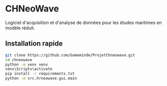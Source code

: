 # CHNeoWave

Logiciel d'acquisition et d'analyse de données pour les études maritimes en modèle réduit.

## Installation rapide

```bash
git clone https://github.com/Gameminde/ProjetChneowave.git
cd chneowave
python -m venv venv
venv\Scripts\activate
pip install -r requirements.txt
python -m src.hrneowave.gui.main
```